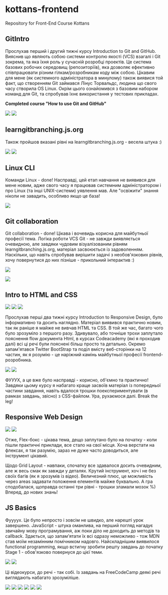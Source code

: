 # kottans-frontend

Repository for Front-End Course Kottans

## GitIntro

Прослухав перший і другий тижні курсу Introduction to Git and GitHub. 
Вияснив що являють собою системи контролю якості (VCS) взагалі і Git зокрема, та яка їхня роль у сучасній розробці проектів.
Це система базових робочих середовищ (репозиторіїв), яка дозволяє ефективно співпрацювати різним гілкам/розробникам коду між собою. Цікавим для мене (як системного адміністратора в минулому) також виявися той факт, що створенням Git займався Лінус Торвальдс, людина що свого часу створила OS Linux.
Окрім цього ознайомився з базовим набором команд для Git, та спробував їхнє використання у тестових прикладах.

**Сompleted course "How to use Git and GitHub"**

![](img/Git_intro1.png) ![](img/Git_intro2.png)

## learngitbranching.js.org

Також пройшов вказані рівні на learngitbranching.js.org - весела штука :)

![](img/levels_main.png)
![](img/levels_remote.png)

## Linux CLI

Команди Linux - done! Насправді, цей етап навчання не виявився для мене новим, адже свого часу я працював системним адміністратором
і про Linux (та інші UNIX-системи) уявлення мав. Але "освіжити" знання ніколи не завадить, особливо якщо це база!

![](task_linux_cli/linux_task.png)

## Git collaboration

Git collaboration - done! Цікава і вочевидь корисна для майбутньої професії тема. Логіка роботи VCS Git - не завжди виявляється очевидною, але завдяки чудовим візуалізованим рівням learngitbranching.js.org, матеріал засвоюється із задоволенням. 
Наскільки, що навіть спробував вирішити задачі з необов'язкових рівнів, хочу повернутися до них пізніше - прикольний інтерактив :)

![](task_git_collaboration/git_collab1.png)

![](task_git_collaboration/git_collab2.png)

## Intro to HTML and CSS

![](task_html_css_intro/coursera_firstweek1.png)
![](task_html_css_intro/coursera_firstweek2.png)
![](task_html_css_intro/coursera_secondweek.png)

Прослухав перші два тижні курсу Introduction to Responsive Design, було інформативно та досить наглядно. Матеріал виявився практично новим, так як раніше я майже не вивчав HTML та CSS. В той же час, багато чого було зрозуміло з першого разу. Здивувало, або точніше трохи заплутало пояснення flow документа Html, в курсах Codeacademy (які я проходив далі) всі ці речі були пояснені більш просто та детально. 
Окремо запам'ятався Twitter BootStrap та поділ вмісту веб-сторінки на 12 частин, як я розумію - це наріжний камінь майбутньої професії frontend-розробника.

![](task_html_css_intro/learn_html.png)
![](task_html_css_intro/learn_css.png)

ФУУУХ, а це вже було насправді - корисно, об'ємно та практично! Завдяки цьому курсу я набагато краще засвоїв матеріал із попередньої частини завдання, навіть вдалося трошки поекспериментувати (в рамках завдань, звісно) з CSS-файлом.
Ура, рухаємося далі. Break the leg!

## Responsive Web Design

![](task_responsive_web_design/flexbox_froggy.png)
![](task_responsive_web_design/grid_garden.png)

Отже, Flex-бокс - цікава тема, дещо заплутано було на початку - коли пішли практичні приклади, все стало на свої місця. Хоча верстати на флексах, я так разумію, зараз не дуже часто доводиться, але інструмент цікавий.

Щодо Grid Layout - навпаки, спочатку все здавалося досить очевидним, але ж весь смак як завжди у деталях. Крутий інструмент, хоч і не без своїх багів (як я зрозумів із відео). Величезний плюс, це можливість через areas задавати положення елементів майже буквально.
А гра сподобалася, щоправда останні три рівні - трошки зламали мозок %)
Вперед, до нових знань!

## JS Basics

Фуууух. Це було непросто і зовсім не швидко, але нарешті урок завершено.
JavaScript - штука оманлива, на перший погляд нагадує звичайну мову програмування, аж поки діло не доходить до методів та callback. Здається, що запам'ятати їх всі одразу неможливо - тож MDN став моїм незамінним помічником надовго.
Найскладнішим виявилося functional programming, якщо встигну зробити решту завдань до початку Stage 1 - обов'язково повернуся до цієї теми.

![](task_js_basics/IntroJS1.png)
![](task_js_basics/IntroJS2.png)

Ці відеокурси, до речі - так собі. Із завдань на FreeCodeCamp деякі речі виглядають набагато зрозуміліше.

![](task_js_basics/BasicJS.png)
![](task_js_basics/ES6.png)
![](task_js_basics/BasicData.png)
![](task_js_basics/BasicAlgoScript.png)
![](task_js_basics/FuncProg.png)
![](task_js_basics/InterAlgo.png)
